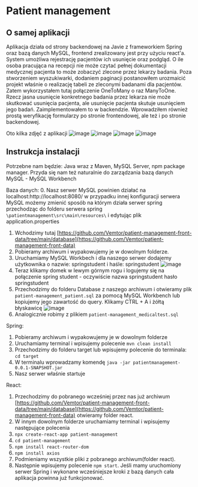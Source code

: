 # Patient management

## O samej aplikacji
Aplikacja działa od strony backendowej na Javie z frameworkiem Spring oraz bazą danych MySQL, frontend zrealizowany jest przy użyciu react'a. System umożliwa rejestrację pacjentów ich usunięcie oraz podgląd. O ile osoba pracująca na recepcji nie może czytać pełnej dokumentacji medycznej pacjenta to może zobaczyć zlecone przez lekarzy badania.
Poza stworzeniem wyszukiwarki, dodaniem paginacji postanowiłem urozmaicić projekt właśnie o realizację tabeli ze zleconymi badanami dla pacjentów. Zatem wykorzystałem tutaj połączenie OneToMany o raz ManyToOne. Rzecz jasna usunięcie konkretnego badania przez lekarza nie może skutkować usunięcia pacjenta, ale usunięcie pacjenta skutuje usunięciem jego badań. Zaimplementowałem to w backendzie. Wprowadziłem również prostą weryfikację formularzy po stronie frontendowej, ale też i po stronie backendowej. 

Oto kilka zdjęć z aplikacji 
![image](https://github.com/Vemtor/patient-management-spring/assets/20191221/31592ebe-7bf6-43b5-813c-612f4ec32273)
![image](https://github.com/Vemtor/patient-management-spring/assets/20191221/7c03cdfa-c353-448d-9475-102161739de6)
![image](https://github.com/Vemtor/patient-management-spring/assets/20191221/c0675827-a72c-4c22-b862-30d7fc4b877d)
![image](https://github.com/Vemtor/patient-management-spring/assets/20191221/e5171f56-89b8-4afd-bb0f-89fc240a4690)





## Instrukcja instalacji
Potrzebne nam będzie: Java wraz z Maven, MySQL Server, npm package manager. Przyda się nam też naturalnie do zarządzania bazą danych MySQL - MySQL Workbench

Baza danych:
0. Nasz serwer MySQL powinien działać na localhost:http://localhost:8080/ 
w przypadku innej konfiguracji serwera MySQL możemy zmienić sposób na którym działa serwer spring przechodząc do folderu serwera spring `\patientmanagement\src\main\resources\` i edytując plik application.properties

1. Wchodzimy tutaj [https://github.com/Vemtor/patient-management-front-data/tree/main/database](https://github.com/Vemtor/patient-management-front-data)
2. Pobieramy archiwum i wypakowujemy je w dowolnym folderze.
3. Uruchamiamy MySQL Workbech i dla naszego serwer dodajemy użytkownika o nazwie: springstudent i haśle: springstudent
![image](https://github.com/Vemtor/patient-management-spring/assets/20191221/0d123137-aa3d-48c6-af12-ce9274fce5e1)
4. Teraz klikamy domek w lewym górnym rogu i logujemy się na połączenie spring student - oczywiście nazwa springstudent hasło springstudent
5. Przechodzimy do folderu Database z naszego archiwum i otwieramy plik `patient-management_patient.sql` za pomocą MySQL Workbench lub kopiujemy jego zawartość do query. Klikamy CTRL + A i żółtą błyskawicę
![image](https://github.com/Vemtor/patient-management-spring/assets/20191221/d3f93d2a-9bbe-432c-93c4-5614bafc235d)
6. Analogicznie robimy z plikiem `patient-management_medicaltest.sql`


Spring:

1. Pobieramy archiwum i wypakowujemy je w dowolnym folderze
2. Uruchamiamy terminal i wpisujemy polecenie `mvn clean install`
3. Przechodzimy do folderu target lub wpisujemy polecenie do terminala: `cd target`
4. W terminalu wprowadzamy komendę `java -jar patientmanagement-0.0.1-SNAPSHOT.jar`
5. Nasz serwer właśnie startuje

React: 

1. Przechodzimy do pobranego wcześniej przez nas już archiwum [https://github.com/Vemtor/patient-management-front-data/tree/main/database](https://github.com/Vemtor/patient-management-front-data) otwieramy folder react.
2. W innym dowolnym folderze uruchamiamy terminal i wpisujemy następujące polecenia
3. `npx create-react-app patient-management`
4. `cd patient-management`
5. `npm install react-router-dom`
6. `npm install axios`
7. Podmieniamy wszystkie pliki z pobranego archiwum(folder react).
8. Następnie wpisujemy polecenie `npm start`. Jeśli mamy uruchomiony serwer Spring i wykonane wcześniejsze kroki z bazą danych cała aplikacja powinna już funkcjonować. 



